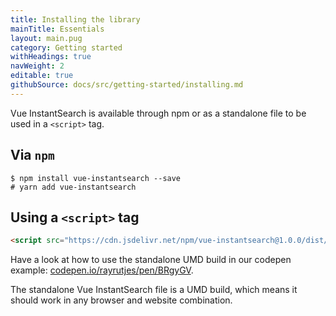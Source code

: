 ```yaml
---
title: Installing the library
mainTitle: Essentials
layout: main.pug
category: Getting started
withHeadings: true
navWeight: 2
editable: true
githubSource: docs/src/getting-started/installing.md
---
```


Vue InstantSearch is available through npm or as a standalone file to
be used in a `<script>` tag.

## Via `npm`

```shell
$ npm install vue-instantsearch --save
# yarn add vue-instantsearch
```

## Using a `<script>` tag

```html
<script src="https://cdn.jsdelivr.net/npm/vue-instantsearch@1.0.0/dist/vue-instantsearch.js"></script>
```

Have a look at how to use the standalone UMD build in our codepen example: [codepen.io/rayrutjes/pen/BRgyGV](https://codepen.io/rayrutjes/pen/BRgyGV).

The standalone Vue InstantSearch file is a UMD build, which means it should work in any browser and website combination.
